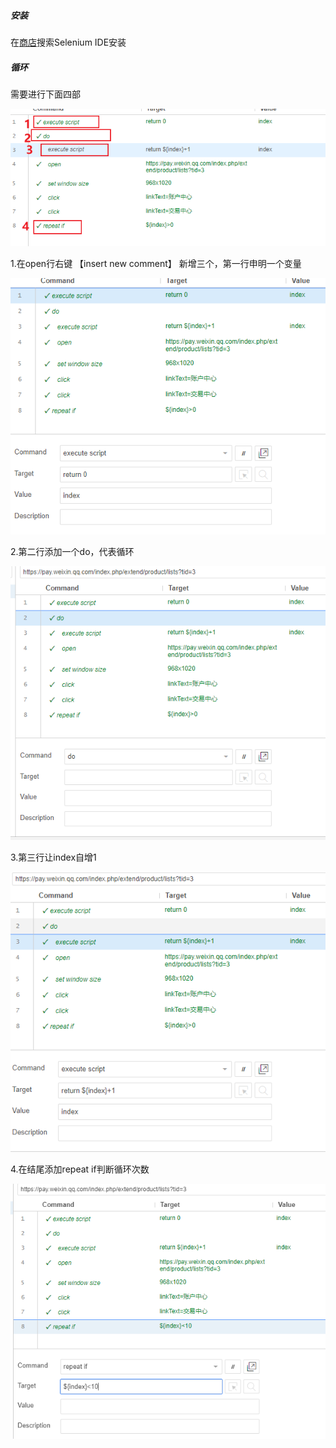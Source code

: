 ##### 安装

在[商店](https://chrome.google.com/webstore/category/extensions)搜索Selenium IDE安装

##### 循环

需要进行下面四部

![1697086720311](assets\1697086720311.png)

1.在open行右键 【insert new comment】 新增三个，第一行申明一个变量 

![1697086832447](assets\1697086832447.png)

2.第二行添加一个do，代表循环

![1697086880919](assets\1697086880919.png)

3.第三行让index自增1

![1697086924761](assets\1697086924761.png)

4.在结尾添加repeat if判断循环次数

![1697086981735](assets\1697086981735.png)

